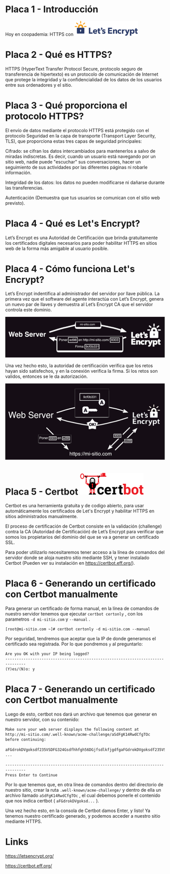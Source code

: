 # Placa 1 - Introducción
Hoy en coopademia: HTTPS con <img src="images/letsencrypt-logo.svg" width="200">


# Placa 2 - Qué es HTTPS?

HTTPS (HyperText Transfer Protocol Secure, protocolo seguro de transferencia de hipertexto) es un protocolo de comunicación de Internet que protege la integridad y la confidencialidad de los datos de los usuarios entre sus ordenadores y el sitio.


# Placa 3 - Qué proporciona el protocolo HTTPS?

El envío de datos mediante el protocolo HTTPS está protegido con el protocolo Seguridad en la capa de transporte (Transport Layer Security, TLS), que proporciona estas tres capas de seguridad principales:

Cifrado: se cifran los datos intercambiados para mantenerlos a salvo de miradas indiscretas. Es decir, cuando un usuario está navegando por un sitio web, nadie puede "escuchar" sus conversaciones, hacer un seguimiento de sus actividades por las diferentes páginas ni robarle información.

Integridad de los datos: los datos no pueden modificarse ni dañarse durante las transferencias.

Autenticación (Demuestra que tus usuarios se comunican con el sitio web previsto).

# Placa 4 - Qué es Let's Encrypt?

Let’s Encrypt es una Autoridad de Certificación que brinda gratuitamente los certificados digitales necesarios para poder habilitar HTTPS en sitios web de la forma más amigable al usuario posible.


# Placa 4 - Cómo funciona Let's Encrypt?

Let’s Encrypt indentifica al administrador del servidor por llave pública. La primera vez que el software del agente interactúa con Let’s Encrypt, genera un nuevo par de llaves y demuestra al Let’s Encrypt CA que el servidor controla este dominio.

<img src="images/https-lets-encrypt-1.png" width="600">

Una vez hecho esto, la autoridad de certificación verifica que los retos hayan sido satisfechos, y en la conexión verifica la firma. Si los retos son validos, entonces se le da autorización.

<img src="images/https-lets-encrypt-2.png" width="600">

# Placa 5 - Certbot <img src="images/certbot-logo.svg" width="200">

Certbot es una herramienta gratuita y de codigo abierto, para usar automáticamente los certificados de Let's Encrypt y habilitar HTTPS en sitios administrados manualmente.

El proceso de certificación de Certbot consiste en la validación (challenge) contra la CA (Autoridad de Certificación) de Let’s Encrypt para verificar que somos los propietarios del dominio del que se va a generar un certificado SSL.

Para poder utilizarlo necesitaremos tener acceso a la línea de comandos del servidor donde se aloja nuestro sitio mediante SSH, y tener instalado Certbot (Pueden ver su instalación en https://certbot.eff.org/).

# Placa 6 - Generando un certificado con Certbot manualmente

Para generar un certificado de forma manual, en la línea de comandos de nuestro servidor tenemos que ejecutar  `certbot certonly` , con los parametros  `-d mi-sitio.com`  y  `--manual` .

```
[root@mi-sitio.com ~]# certbot certonly -d mi-sitio.com --manual
```

Por seguridad, tendremos que aceptar que la IP de donde generamos el certificado sea registrada. Por lo que pondremos  `y`  al preguntarlo:

```
Are you OK with your IP being logged?
-------------------------------------------------------------------------------
(Y)es/(N)o: y
```


# Placa 7 - Generando un certificado con Certbot manualmente

Luego de esto, certbot nos dará un archivo que tenemos que generar en nuestro servidor, con su contenido:

```
Make sure your web server displays the following content at
http://mi-sitio.com/.well-known/acme-challenge/aSdFgK14RwdCfgTOc before continuing:

aFGdrokDVgoksdf235VSDFG324Gsdfhhfgh56DGjfsdlkfjgdfgaFGdrokDVgoksdf235VSDFG324Gsdfhhfgh56DGjfsdlkfjgdfg
...

-------------------------------------------------------------------------------
Press Enter to Continue

```

Por lo que tenemos que, en otra línea de comandos dentro del directorio de nuestro sitio,
crear la ruta  `.well-known/acme-challenge/`  y dentro de ella un archivo llamado  `aSdFgK14RwdCfgTOc` , el cual debemos ponerle el contenido que nos indica certbot ( `aFGdrokDVgoksd...` ).

Una vez hecho esto, en la consola de Certbot damos Enter, y listo!
Ya tenemos nuestro certificado generado, y podemos acceder a nuestro sitio mediante HTTPS.

# Links

https://letsencrypt.org/

https://certbot.eff.org/
